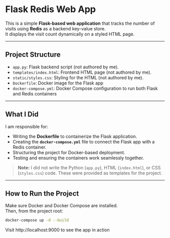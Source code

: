 # Flask Redis Web App 

This is a simple **Flask-based web application** that tracks the number of visits using **Redis** as a backend key-value store.  
It displays the visit count dynamically on a styled HTML page.

---

##  Project Structure

- `app.py`: Flask backend script (not authored by me).
- `templates/index.html`: Frontend HTML page (not authored by me).
- `static/styles.css`: Styling for the HTML (not authored by me).
- `Dockerfile`: Docker image for the Flask app 
- `docker-compose.yml`: Docker Compose configuration to run both Flask and Redis containers 

---

##  What I Did

I am responsible for:

- Writing the **Dockerfile** to containerize the Flask application.
- Creating the **`docker-compose.yml`** file to connect the Flask app with a Redis container.
- Structuring the project for Docker-based deployment.
- Testing and ensuring the containers work seamlessly together.

>  **Note:** I did not write the Python (`app.py`), HTML (`index.html`), or CSS (`styles.css`) code. These were provided as templates for the project.

---

##  How to Run the Project

Make sure Docker and Docker Compose are installed.  
Then, from the project root:

```bash
docker-compose up -d --build
```
Visit http://localhost:9000 to see the app in action
